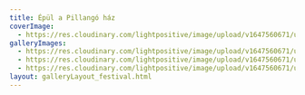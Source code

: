```yaml
---
title: Épül a Pillangó ház
coverImage:
  - https://res.cloudinary.com/lightpositive/image/upload/v1647560671/uploads/%C3%89p%C3%BCl%20a%20Pillang%C3%B3%20h%C3%A1z/tumblr_n39eytRfET1tnkn1fo1_1280.jpg
galleryImages: 
  - https://res.cloudinary.com/lightpositive/image/upload/v1647560671/uploads/%C3%89p%C3%BCl%20a%20Pillang%C3%B3%20h%C3%A1z/tumblr_n39eytRfET1tnkn1fo3_1280.jpg
  - https://res.cloudinary.com/lightpositive/image/upload/v1647560671/uploads/%C3%89p%C3%BCl%20a%20Pillang%C3%B3%20h%C3%A1z/tumblr_n39eytRfET1tnkn1fo2_1280.jpg
  - https://res.cloudinary.com/lightpositive/image/upload/v1647560671/uploads/%C3%89p%C3%BCl%20a%20Pillang%C3%B3%20h%C3%A1z/tumblr_n39eytRfET1tnkn1fo1_1280.jpg
layout: galleryLayout_festival.html
---
```

